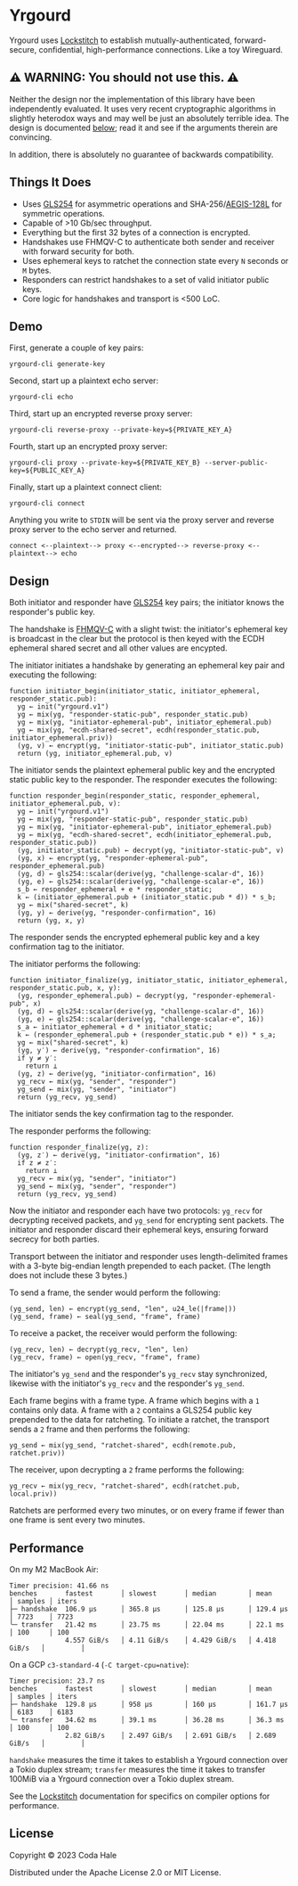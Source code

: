 # Yrgourd

Yrgourd uses [Lockstitch][] to establish mutually-authenticated, forward-secure, confidential,
high-performance connections. Like a toy Wireguard.

[Lockstitch]: https://github.com/codahale/lockstitch

## ⚠️ WARNING: You should not use this. ⚠️

Neither the design nor the implementation of this library have been independently evaluated. It uses
very recent cryptographic algorithms in slightly heterodox ways and may well be just an absolutely
terrible idea. The design is documented [below](#design); read it and see if the arguments therein
are convincing.

In addition, there is absolutely no guarantee of backwards compatibility.

## Things It Does

* Uses [GLS254][] for asymmetric operations and SHA-256/[AEGIS-128L][] for symmetric
  operations.
* Capable of >10 Gb/sec throughput.
* Everything but the first 32 bytes of a connection is encrypted.
* Handshakes use FHMQV-C to authenticate both sender and receiver with forward security for both.
* Uses ephemeral keys to ratchet the connection state every `N` seconds or `M` bytes.
* Responders can restrict handshakes to a set of valid initiator public keys.
* Core logic for handshakes and transport is <500 LoC.

[GLS254]: https://eprint.iacr.org/2023/1688
[AEGIS-128L]: https://www.ietf.org/archive/id/draft-irtf-cfrg-aegis-aead-06.html

## Demo

First, generate a couple of key pairs:

```shell
yrgourd-cli generate-key
```

Second, start up a plaintext echo server:

```shell
yrgourd-cli echo
```

Third, start up an encrypted reverse proxy server:

```shell
yrgourd-cli reverse-proxy --private-key=${PRIVATE_KEY_A}
```

Fourth, start up an encrypted proxy server:

```shell
yrgourd-cli proxy --private-key=${PRIVATE_KEY_B} --server-public-key=${PUBLIC_KEY_A}
```

Finally, start up a plaintext connect client:

```shell
yrgourd-cli connect
```

Anything you write to `STDIN` will be sent via the proxy server and reverse proxy server to the echo
server and returned.

```text
connect <--plaintext--> proxy <--encrypted--> reverse-proxy <--plaintext--> echo
```

## Design

Both initiator and responder have [GLS254][] key pairs; the initiator knows the responder's public
key.

The handshake is [FHMQV-C][] with a slight twist: the initiator's ephemeral key is broadcast in the
clear but the protocol is then keyed with the ECDH ephemeral shared secret and all other values are
encypted.

[FHMQV-C]: https://eprint.iacr.org/2009/408.pdf

The initiator initiates a handshake by generating an ephemeral key pair and executing the following:

```text
function initiator_begin(initiator_static, initiator_ephemeral, responder_static.pub):
  yg ← init("yrgourd.v1")
  yg ← mix(yg, "responder-static-pub", responder_static.pub)
  yg ← mix(yg, "initiator-ephemeral-pub", initiator_ephemeral.pub)
  yg ← mix(yg, "ecdh-shared-secret", ecdh(responder_static.pub, initiator_ephemeral.priv))
  (yg, v) ← encrypt(yg, "initiator-static-pub", initiator_static.pub)
  return (yg, initiator_ephemeral.pub, v)
```

The initiator sends the plaintext ephemeral public key and the encrypted static public key to the
responder. The responder executes the following:

```text
function responder_begin(responder_static, responder_ephemeral, initiator_ephemeral.pub, v):
  yg ← init("yrgourd.v1")
  yg ← mix(yg, "responder-static-pub", responder_static.pub)
  yg ← mix(yg, "initiator-ephemeral-pub", initiator_ephemeral.pub)
  yg ← mix(yg, "ecdh-shared-secret", ecdh(initiator_ephemeral.pub, responder_static.pub))
  (yg, initiator_static.pub) ← decrypt(yg, "initiator-static-pub", v)
  (yg, x) ← encrypt(yg, "responder-ephemeral-pub", responder_ephemeral.pub)
  (yg, d) ← gls254::scalar(derive(yg, "challenge-scalar-d", 16))
  (yg, e) ← gls254::scalar(derive(yg, "challenge-scalar-e", 16))
  s_b ← responder_ephemeral + e * responder_static;
  k ← (initiator_ephemeral.pub + (initiator_static.pub * d)) * s_b;
  yg ← mix("shared-secret", k)
  (yg, y) ← derive(yg, "responder-confirmation", 16)
  return (yg, x, y)
```

The responder sends the encrypted ephemeral public key and a key confirmation tag to the initiator.

The initiator performs the following:

```text
function initiator_finalize(yg, initiator_static, initiator_ephemeral, responder_static.pub, x, y):
  (yg, responder_ephemeral.pub) ← decrypt(yg, "responder-ephemeral-pub", x)
  (yg, d) ← gls254::scalar(derive(yg, "challenge-scalar-d", 16))
  (yg, e) ← gls254::scalar(derive(yg, "challenge-scalar-e", 16))
  s_a ← initiator_ephemeral + d * initiator_static;
  k ← (responder_ephemeral.pub + (responder_static.pub * e)) * s_a;
  yg ← mix("shared-secret", k)
  (yg, y′) ← derive(yg, "responder-confirmation", 16)
  if y ≠ y′:
    return ⟂ 
  (yg, z) ← derive(yg, "initiator-confirmation", 16)
  yg_recv ← mix(yg, "sender", "responder")
  yg_send ← mix(yg, "sender", "initiator")
  return (yg_recv, yg_send)
```

The initiator sends the key confirmation tag to the responder.

The responder performs the following:

```text
function responder_finalize(yg, z):
  (yg, z′) ← derive(yg, "initiator-confirmation", 16)
  if z ≠ z′:
    return ⟂ 
  yg_recv ← mix(yg, "sender", "initiator")
  yg_send ← mix(yg, "sender", "responder")
  return (yg_recv, yg_send)
```

Now the initiator and responder each have two protocols: `yg_recv` for decrypting received packets,
and `yg_send` for encrypting sent packets. The initiator and responder discard their ephemeral keys,
ensuring forward secrecy for both parties.

Transport between the initiator and responder uses length-delimited frames with a 3-byte big-endian
length prepended to each packet. (The length does not include these 3 bytes.)

To send a frame, the sender would perform the following:

```text
(yg_send, len) ← encrypt(yg_send, "len", u24_le(|frame|))
(yg_send, frame) ← seal(yg_send, "frame", frame)
```

To receive a packet, the receiver would perform the following:

```text
(yg_recv, len) ← decrypt(yg_recv, "len", len)
(yg_recv, frame) ← open(yg_recv, "frame", frame)
```

The initiator's `yg_send` and the responder's `yg_recv` stay synchronized, likewise with the
initiator's `yg_recv` and the responder's `yg_send`.

Each frame begins with a frame type. A frame which begins with a `1` contains only data. A frame
with a `2` contains a GLS254 public key prepended to the data for ratcheting. To initiate a ratchet,
the transport sends a `2` frame and then performs the following:

```text
yg_send ← mix(yg_send, "ratchet-shared", ecdh(remote.pub, ratchet.priv))
```

The receiver, upon decrypting a `2` frame performs the following:

```text
yg_recv ← mix(yg_recv, "ratchet-shared", ecdh(ratchet.pub, local.priv))
```

Ratchets are performed every two minutes, or on every frame if fewer than one frame is sent every
two minutes.

## Performance

On my M2 MacBook Air:

```text
Timer precision: 41.66 ns
benches       fastest       │ slowest       │ median        │ mean          │ samples │ iters
├─ handshake  106.9 µs      │ 365.8 µs      │ 125.8 µs      │ 129.4 µs      │ 7723    │ 7723
╰─ transfer   21.42 ms      │ 23.75 ms      │ 22.04 ms      │ 22.1 ms       │ 100     │ 100
              4.557 GiB/s   │ 4.11 GiB/s    │ 4.429 GiB/s   │ 4.418 GiB/s   │         │
```

On a GCP `c3-standard-4` (`-C target-cpu=native`):

```text
Timer precision: 23.7 ns
benches       fastest       │ slowest       │ median        │ mean          │ samples │ iters
├─ handshake  129.8 µs      │ 958 µs        │ 160 µs        │ 161.7 µs      │ 6183    │ 6183
╰─ transfer   34.62 ms      │ 39.1 ms       │ 36.28 ms      │ 36.3 ms       │ 100     │ 100
              2.82 GiB/s    │ 2.497 GiB/s   │ 2.691 GiB/s   │ 2.689 GiB/s   │         │
```

`handshake` measures the time it takes to establish a Yrgourd connection over a Tokio duplex stream;
`transfer` measures the time it takes to transfer 100MiB via a Yrgourd connection over a Tokio
duplex stream.

See the [Lockstitch][] documentation for specifics on compiler options for performance.

## License

Copyright © 2023 Coda Hale

Distributed under the Apache License 2.0 or MIT License.
